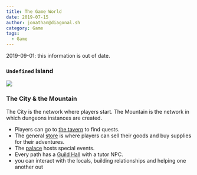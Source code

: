 ```yaml
---
title: The Game World
date: 2019-07-15
author: jonathan@diagonal.sh
category: Game
tags:
  - Game
---
```


2019-09-01: this information is out of date.


### `Undefined` Island

<img src="/images/illustrations/map.png" />

### The City & the Mountain

The City is the network where players start.
The Mountain is the network in which dungeons instances are 
created.

- Players can go to [the tavern](#tavern) to find quests.
- The general [store](#store) is where players can sell their goods and buy supplies for their adventures.
- The [palace](#palace) hosts special events.
- Every path has a [Guild Hall](#guildhalls) with a tutor NPC.
- you can interact with the locals, building relationships and helping one another out
